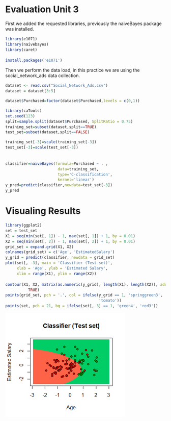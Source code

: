 # Evaluation Unit 3

First we added the requested libraries, previously the naiveBayes package was installed.

```R
library(e1071)
library(naivebayes)
library(caret)

install.packages('e1071')
```

Then we perform the data load, in this practice we are using the social_network_ads data collection.

```R
dataset <- read.csv("Social_Network_Ads.csv")
dataset = dataset[3:5]
```

```R
dataset$Purchased=factor(dataset$Purchased,levels = c(0,1))
```

```R
library(caTools)
set.seed(123)
split=sample.split(dataset$Purchased, SplitRatio = 0.75)
training_set=subset(dataset,split==TRUE)
test_set=subset(dataset,split==FALSE)
```

```R
training_set[-3]=scale(training_set[-3])
test_set[-3]=scale(test_set[-3])


classifier=naiveBayes(formula=Purchased ~ . ,
                       data=training_set,
                       type='C-classification',
                       kernel='linear')
y_pred=predict(classifier,newdata=test_set[-3])
y_pred
```

# Visualing Results

```R
library(ggplot2)
set = test_set
X1 = seq(min(set[, 1]) - 1, max(set[, 1]) + 1, by = 0.01)
X2 = seq(min(set[, 2]) - 1, max(set[, 2]) + 1, by = 0.01)
grid_set = expand.grid(X1, X2)
colnames(grid_set) = c('Age', 'EstimatedSalary')
y_grid = predict(classifier, newdata = grid_set)
plot(set[, -3], main = 'Classifier (Test set)',
     xlab = 'Age', ylab = 'Estimated Salary',
     xlim = range(X1), ylim = range(X2))

contour(X1, X2, matrix(as.numeric(y_grid), length(X1), length(X2)), add =
          TRUE)
points(grid_set, pch = '.', col = ifelse(y_grid == 1, 'springgreen3',
                                         'tomato'))
points(set, pch = 21, bg = ifelse(set[, 3] == 1, 'green4', 'red3'))
```
![](https://github.com/BrayanBaltazar/data-mining/blob/Unit_3/Evaluation/Plot%20Evaluation.png)

